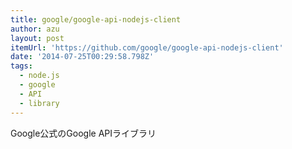```yaml
---
title: google/google-api-nodejs-client
author: azu
layout: post
itemUrl: 'https://github.com/google/google-api-nodejs-client'
date: '2014-07-25T00:29:58.798Z'
tags:
  - node.js
  - google
  - API
  - library
---
```

Google公式のGoogle APIライブラリ
